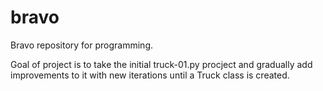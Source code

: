 bravo
=====

Bravo repository for programming. 

Goal of project is to take the initial truck-01.py procject and gradually add improvements
to it with new iterations until a Truck class is created. 
